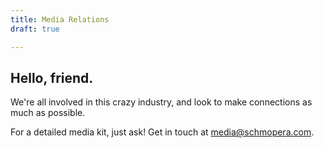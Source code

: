 ```yaml
---
title: Media Relations
draft: true

---
```

## Hello, friend.

We're all involved in this crazy industry, and look to make connections as much as possible.

For a detailed media kit, just ask! Get in touch at [media@schmopera.com](mailto:media@schmopera.com).